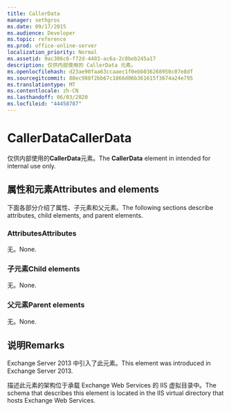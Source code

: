 ```yaml
---
title: CallerData
manager: sethgros
ms.date: 09/17/2015
ms.audience: Developer
ms.topic: reference
ms.prod: office-online-server
localization_priority: Normal
ms.assetid: 9ac306c6-f72d-4403-ac6a-2c8beb245a17
description: 仅供内部使用的 CallerData 元素。
ms.openlocfilehash: d23ae90faa63ccaaec1f0ebb036268950c07e8df
ms.sourcegitcommit: 88ec988f2bb67c1866d06b361615f3674a24e795
ms.translationtype: MT
ms.contentlocale: zh-CN
ms.lasthandoff: 06/03/2020
ms.locfileid: "44458787"
---
```

# <a name="callerdata"></a><span data-ttu-id="c8cc8-103">CallerData</span><span class="sxs-lookup"><span data-stu-id="c8cc8-103">CallerData</span></span>

<span data-ttu-id="c8cc8-104">仅供内部使用的**CallerData**元素。</span><span class="sxs-lookup"><span data-stu-id="c8cc8-104">The **CallerData** element in intended for internal use only.</span></span> 

## <a name="attributes-and-elements"></a><span data-ttu-id="c8cc8-105">属性和元素</span><span class="sxs-lookup"><span data-stu-id="c8cc8-105">Attributes and elements</span></span>

<span data-ttu-id="c8cc8-106">下面各部分介绍了属性、子元素和父元素。</span><span class="sxs-lookup"><span data-stu-id="c8cc8-106">The following sections describe attributes, child elements, and parent elements.</span></span>
  
### <a name="attributes"></a><span data-ttu-id="c8cc8-107">Attributes</span><span class="sxs-lookup"><span data-stu-id="c8cc8-107">Attributes</span></span>

<span data-ttu-id="c8cc8-108">无。</span><span class="sxs-lookup"><span data-stu-id="c8cc8-108">None.</span></span>
  
### <a name="child-elements"></a><span data-ttu-id="c8cc8-109">子元素</span><span class="sxs-lookup"><span data-stu-id="c8cc8-109">Child elements</span></span>

<span data-ttu-id="c8cc8-110">无。</span><span class="sxs-lookup"><span data-stu-id="c8cc8-110">None.</span></span>
  
### <a name="parent-elements"></a><span data-ttu-id="c8cc8-111">父元素</span><span class="sxs-lookup"><span data-stu-id="c8cc8-111">Parent elements</span></span>

<span data-ttu-id="c8cc8-112">无。</span><span class="sxs-lookup"><span data-stu-id="c8cc8-112">None.</span></span>
  
## <a name="remarks"></a><span data-ttu-id="c8cc8-113">说明</span><span class="sxs-lookup"><span data-stu-id="c8cc8-113">Remarks</span></span>

<span data-ttu-id="c8cc8-114">Exchange Server 2013 中引入了此元素。</span><span class="sxs-lookup"><span data-stu-id="c8cc8-114">This element was introduced in Exchange Server 2013.</span></span>
  
<span data-ttu-id="c8cc8-115">描述此元素的架构位于承载 Exchange Web Services 的 IIS 虚拟目录中。</span><span class="sxs-lookup"><span data-stu-id="c8cc8-115">The schema that describes this element is located in the IIS virtual directory that hosts Exchange Web Services.</span></span>
  

